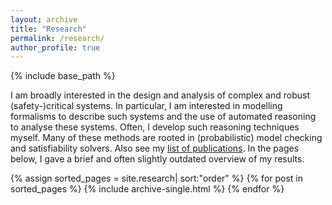 ```yaml
---
layout: archive
title: "Research"
permalink: /research/
author_profile: true
---
```


{% include base_path %}

I am broadly interested in the design and analysis of complex and robust (safety-)critical systems.
In particular, I am interested in modelling formalisms to describe such systems and the use of automated reasoning to analyse these systems.
Often, I develop such reasoning techniques myself. Many of these methods are rooted in
(probabilistic) model checking and satisfiability solvers. Also see my [list of publications](../publications).
In the pages below, I gave a brief and often slightly outdated overview of my results.

{% assign sorted_pages = site.research| sort:"order" %}
{% for post in sorted_pages %}
  {% include archive-single.html %}
{% endfor %}
